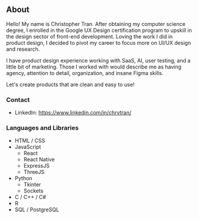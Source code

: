 ## About
Hello! My name is Christopher Tran. After obtaining my computer science degree, I enrolled in the Google UX Design certification program to upskill in the design sector of front-end development. Loving the work I did in product design, I decided to pivot my career to focus more on UI/UX design and research.

I have product design experience working with SaaS, AI, user testing, and a little bit of marketing. Those I worked with would describe me as having agency, attention to detail, organization, and insane Figma skills.

Let's create products that are clean and easy to use!

### Contact
- LinkedIn: https://www.linkedin.com/in/chrvtran/

### Languages and Libraries
- HTML / CSS
- JavaScript
  - React
  - React Native
  - ExpressJS
  - ThreeJS
- Python
  - Tkinter
  - Sockets
- C / C++ / C#
- R
- SQL / PostgreSQL
